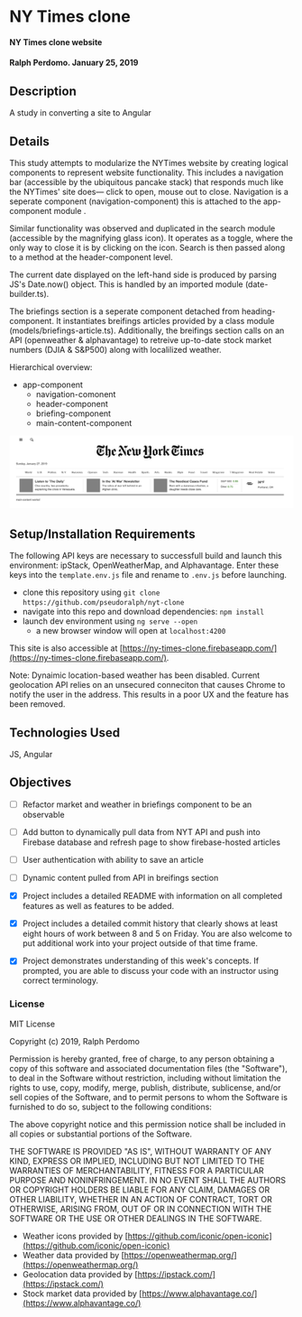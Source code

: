 # NY Times clone

#### NY Times clone website

#### Ralph Perdomo. January 25, 2019

## Description

A study in converting a site to Angular

## Details

This study attempts to modularize the NYTimes website by creating logical components to represent website functionality. This includes a navigation bar (accessible by the ubiquitous pancake stack) that responds much like the NYTimes' site does— click to open, mouse out to close. Navigation is a seperate component (navigation-component) this is attached to the app-component module .

Similar functionality was observed and duplicated in the search module (accessible by the magnifying glass icon). It operates as a toggle, where the only way to close it is by clicking on the icon. Search is then passed along to a method at the header-component level.

The current date displayed on the left-hand side is produced by parsing JS's Date.now() object. This is handled by an imported module (date-builder.ts).

The briefings section is a seperate component detached from heading-component. It instantiates breifings articles provided by a class module (models/briefings-article.ts). Additionally, the breifings section calls on an API (openweather & alphavantage) to retreive up-to-date stock market numbers (DJIA & S&P500) along with localilized weather. 

Hierarchical overview:

* app-component
  * navigation-comonent
  * header-component
  * briefing-component
  * main-content-component

![Alt NYTimes clone](https://github.com/pseudoralph/nyt-clone/blob/master/src/assets/screen_shots/cloned_nytimes_screen_shot.png)

## Setup/Installation Requirements

The following API keys are necessary to successfull build and launch this environment: ipStack, OpenWeatherMap, and Alphavantage. Enter these keys into the `template.env.js` file and rename to `.env.js` before launching.

* clone this repository using `git clone https://github.com/pseudoralph/nyt-clone`
* navigate into this repo and download dependencies: `npm install`
* launch dev environment using `ng serve --open`
  * a new browser window will open at `localhost:4200`

This site is also accessible at [https://ny-times-clone.firebaseapp.com/](https://ny-times-clone.firebaseapp.com/).

Note: Dynaimic location-based weather has been disabled. Current geolocation API relies on an unsecured conneciton that causes Chrome to notify the user in the address. This results in a poor UX and the feature has been removed.

## Technologies Used

JS, Angular

## Objectives
- [ ] Refactor market and weather in briefings component to be an observable

- [ ] Add button to dynamically pull data from NYT API and push into Firebase database and refresh page to show firebase-hosted articles

- [ ] User authentication with ability to save an article

- [ ] Dynamic content pulled from API in breifings section

 - [x] Project includes a detailed README with information on all completed features as well as features to be added.

 - [x] Project includes a detailed commit history that clearly shows at least eight hours of work between 8 and 5 on Friday. You are also welcome to put additional work into your project outside of that time frame.

 - [x] Project demonstrates understanding of this week's concepts. If prompted, you are able to discuss your code with an instructor using correct terminology.

### License

MIT License

Copyright (c) 2019, Ralph Perdomo

Permission is hereby granted, free of charge, to any person obtaining a copy
of this software and associated documentation files (the "Software"), to deal
in the Software without restriction, including without limitation the rights
to use, copy, modify, merge, publish, distribute, sublicense, and/or sell
copies of the Software, and to permit persons to whom the Software is
furnished to do so, subject to the following conditions:

The above copyright notice and this permission notice shall be included in all
copies or substantial portions of the Software.

THE SOFTWARE IS PROVIDED "AS IS", WITHOUT WARRANTY OF ANY KIND, EXPRESS OR
IMPLIED, INCLUDING BUT NOT LIMITED TO THE WARRANTIES OF MERCHANTABILITY,
FITNESS FOR A PARTICULAR PURPOSE AND NONINFRINGEMENT. IN NO EVENT SHALL THE
AUTHORS OR COPYRIGHT HOLDERS BE LIABLE FOR ANY CLAIM, DAMAGES OR OTHER
LIABILITY, WHETHER IN AN ACTION OF CONTRACT, TORT OR OTHERWISE, ARISING FROM,
OUT OF OR IN CONNECTION WITH THE SOFTWARE OR THE USE OR OTHER DEALINGS IN THE
SOFTWARE.

* Weather icons provided by [https://github.com/iconic/open-iconic](https://github.com/iconic/open-iconic)
* Weather data provided by [https://openweathermap.org/](https://openweathermap.org/)
* Geolocation data provided by [https://ipstack.com/](https://ipstack.com/)
* Stock market data provided by [https://www.alphavantage.co/](https://www.alphavantage.co/)